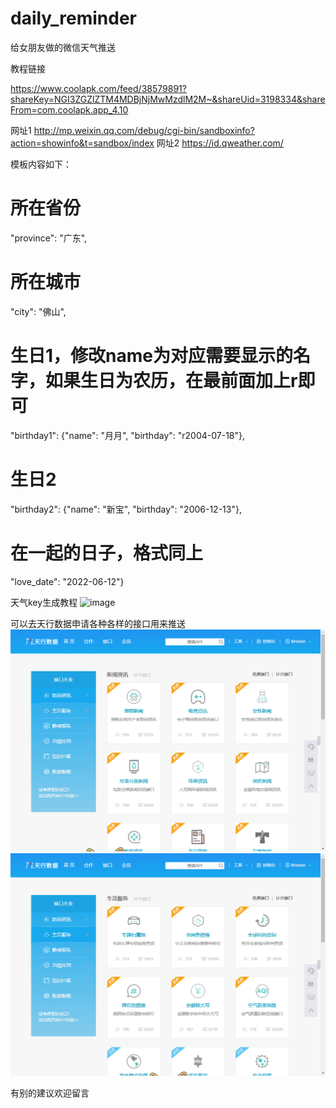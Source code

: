 # daily_reminder
给女朋友做的微信天气推送

教程链接

https://www.coolapk.com/feed/38579891?shareKey=NGI3ZGZlZTM4MDBjNjMwMzdlM2M~&shareUid=3198334&shareFrom=com.coolapk.app_4.10




网址1   http://mp.weixin.qq.com/debug/cgi-bin/sandboxinfo?action=showinfo&t=sandbox/index
网址2   https://id.qweather.com/


模板内容如下：
# 所在省份
"province": "广东",
# 所在城市
"city": "佛山",
# 生日1，修改name为对应需要显示的名字，如果生日为农历，在最前面加上r即可
"birthday1": {"name": "月月", "birthday": "r2004-07-18"},
# 生日2
"birthday2": {"name": "新宝", "birthday": "2006-12-13"},
# 在一起的日子，格式同上
"love_date": "2022-06-12"}


天气key生成教程
![image](https://raw.githubusercontent.com/limoest/daily_reminder/main/%E5%92%8C%E9%A3%8E%E5%A4%A9%E6%B0%94key%E7%94%9F%E6%88%90.png)


可以去天行数据申请各种各样的接口用来推送  
![image](https://raw.githubusercontent.com/limoest/daily_reminder/main/others/Snipaste_2022-08-24_12-13-19.png)
![image](https://raw.githubusercontent.com/limoest/daily_reminder/main/others/Snipaste.png)



有别的建议欢迎留言
